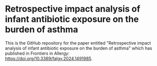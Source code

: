 # Retrospective impact analysis of infant antibiotic exposure on the burden of asthma

This is the GitHub repository for the paper entitled "Retrospective impact analysis of infant antibiotic exposure on the burden of asthma" which has published in Frontiers in Allergy: https://doi.org/10.3389/falgy.2024.1491985.
